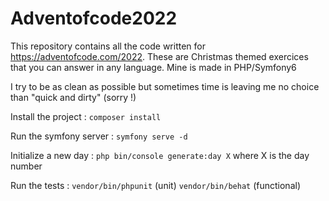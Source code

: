 # Adventofcode2022

This repository contains all the code written for https://adventofcode.com/2022. These are Christmas themed exercices that you can answer in any language. Mine is made in PHP/Symfony6

I try to be as clean as possible but sometimes time is leaving me no choice than "quick and dirty" (sorry !) 

Install the project : ```composer install```

Run the symfony server : ```symfony serve -d```

Initialize a new day : ```php bin/console generate:day X``` where X is the day number

Run the tests : 
```vendor/bin/phpunit``` (unit)
```vendor/bin/behat``` (functional)
